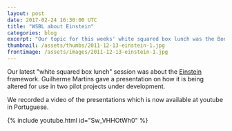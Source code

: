 ```yaml
---
layout: post
date: 2017-02-24 16:30:00 UTC
title: "WSBL about Einstein"
categories: blog
excerpt: "Our topic for this weeks' white squared box lunch was the Bonsai framework."
thumbnail: /assets/thumbs/2011-12-13-einstein-1.jpg
frontimage: /assets/images/2011-12-13-einstein-1.jpg
---
```


Our latest "white squared box lunch" session was about the [Einstein][1] framework. Guilherme Martins gave a presentation on how it is being altered for use in two pilot projects under development.

We recorded a video of the presentations which is now available at youtube in Portuguese.

{% include youtube.html id="Sw_VHHOtWh0" %}

[1]: http://artica.cc/products/#einstein

